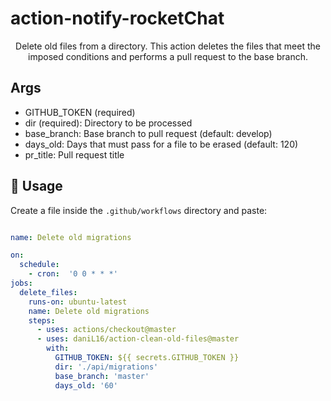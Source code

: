 # action-notify-rocketChat

<p align="center">
  Delete old files from a directory. This action deletes the files that meet the imposed conditions and performs a pull request to the base branch.
</p>

## Args

- GITHUB_TOKEN (required)
- dir (required): Directory to be processed
- base_branch: Base branch to pull request (default: develop)
- days_old: Days that must pass for a file to be erased (default: 120)
- pr_title: Pull request title
## 🚀 Usage

Create a file inside the `.github/workflows` directory and paste:

```yml

name: Delete old migrations

on:
  schedule:
    - cron:  '0 0 * * *'
jobs:
  delete_files:
    runs-on: ubuntu-latest
    name: Delete old migrations
    steps:
      - uses: actions/checkout@master
      - uses: daniL16/action-clean-old-files@master
        with:
          GITHUB_TOKEN: ${{ secrets.GITHUB_TOKEN }}
          dir: './api/migrations'
          base_branch: 'master'
          days_old: '60'

```

